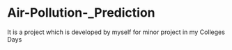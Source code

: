 # Air-Pollution-_Prediction
It is a project which is developed by myself for  minor project  in my Colleges Days
